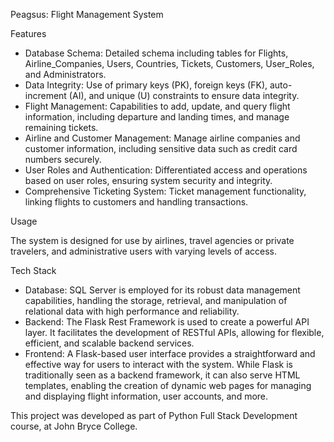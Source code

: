 Peagsus: Flight Management System

Features

* Database Schema: Detailed schema including tables for Flights, Airline_Companies, Users, Countries, Tickets, Customers, User_Roles, and Administrators.
* Data Integrity: Use of primary keys (PK), foreign keys (FK), auto-increment (AI), and unique (U) constraints to ensure data integrity.
* Flight Management: Capabilities to add, update, and query flight information, including departure and landing times, and manage remaining tickets.
* Airline and Customer Management: Manage airline companies and customer information, including sensitive data such as credit card numbers securely.
* User Roles and Authentication: Differentiated access and operations based on user roles, ensuring system security and integrity.
* Comprehensive Ticketing System: Ticket management functionality, linking flights to customers and handling transactions.

Usage

The system is designed for use by airlines, travel agencies or private travelers, and administrative users with varying levels of access.

Tech Stack

* Database: SQL Server is employed for its robust data management capabilities, handling the storage, retrieval, and manipulation of relational data with high performance and reliability.
* Backend: The Flask Rest Framework is used to create a powerful API layer. It facilitates the development of RESTful APIs, allowing for flexible, efficient, and scalable backend services.
* Frontend: A Flask-based user interface provides a straightforward and effective way for users to interact with the system. While Flask is traditionally seen as a backend framework, it can also serve HTML templates, enabling the creation of dynamic web pages for managing             and displaying flight information, user accounts, and more.

This project was developed as part of Python Full Stack Development course, at John Bryce College.
